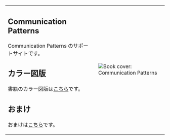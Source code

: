 <table style="border-collapse: collapse;">
 <tr>
  <td>
   <h2>Communication Patterns</h2>
   <p>Communication Patterns のサポートサイトです。</p>
   <h2>カラー図版</h2>
   <p>書籍のカラー図版は<a href="figures.md">こちら</a>です。
   <h2>おまけ</h2>
   <p>おまけは<a href="freebies.md">こちら</a>です。
  </td>
  <td style="min-width: 75px; max-width: 300px">
   <image src="assets/compatcover.png" align="center" alt="Book cover: Communication Patterns" />
  </td>
 </tr>
